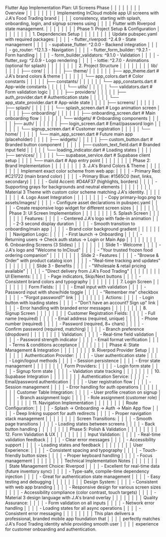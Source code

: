 Flutter App Implementation Plan: UI Screens Phase                              │ │
│ │                                                                                │ │
│ │ Overview                                                                       │ │
│ │                                                                                │ │
│ │ Implementing InCloud mobile app UI screens with J.A's Food Trading brand       │ │
│ │ consistency, starting with splash, onboarding, login, and signup screens using │ │
│ │  Flutter with Riverpod state management.                                       │ │
│ │                                                                                │ │
│ │ Phase 1: Project Setup & Configuration                                         │ │
│ │                                                                                │ │
│ │ 1. Dependencies Setup                                                          │ │
│ │                                                                                │ │
│ │ Update pubspec.yaml with required packages:                                    │ │
│ │ - flutter_riverpod: ^2.4.9 - State management                                  │ │
│ │ - supabase_flutter: ^2.0.0 - Backend integration                               │ │
│ │ - go_router: ^12.1.3 - Navigation                                              │ │
│ │ - flutter_form_builder: ^9.2.1 - Form handling                                 │ │
│ │ - form_builder_validators: ^9.1.0 - Validation                                 │ │
│ │ - flutter_svg: ^2.0.9 - Logo rendering                                         │ │
│ │ - lottie: ^2.7.0 - Animations (optional for splash)                            │ │
│ │                                                                                │ │
│ │ 2. Project Structure                                                           │ │
│ │                                                                                │ │
│ │ lib/                                                                           │ │
│ │ ├── core/                                                                      │ │
│ │ │   ├── theme/                                                                 │ │
│ │ │   │   ├── app_theme.dart          # J.A's brand colors & theme               │ │
│ │ │   │   └── app_colors.dart         # Color constants                          │ │
│ │ │   ├── constants/                                                             │ │
│ │ │   │   └── app_constants.dart      # App-wide constants                       │ │
│ │ │   └── utils/                                                                 │ │
│ │ │       └── validators.dart         # Form validation logic                    │ │
│ │ ├── providers/                                                                 │ │
│ │ │   ├── auth_provider.dart          # Authentication state                     │ │
│ │ │   └── app_state_provider.dart     # App-wide state                           │ │
│ │ ├── screens/                                                                   │ │
│ │ │   ├── splash/                                                                │ │
│ │ │   │   └── splash_screen.dart      # Logo animation screen                    │ │
│ │ │   ├── onboarding/                                                            │ │
│ │ │   │   ├── onboarding_screen.dart  # Main onboarding flow                     │ │
│ │ │   │   └── widgets/                # Onboarding components                    │ │
│ │ │   ├── auth/                                                                  │ │
│ │ │   │   ├── login_screen.dart       # Email/password login                     │ │
│ │ │   │   └── signup_screen.dart      # Customer registration                    │ │
│ │ │   └── home/                                                                  │ │
│ │ │       └── main_app_screen.dart    # Future main app (placeholder)            │ │
│ │ ├── widgets/                                                                   │ │
│ │ │   ├── custom_button.dart          # Branded button component                 │ │
│ │ │   ├── custom_text_field.dart      # Branded input field                      │ │
│ │ │   └── loading_indicator.dart      # Loading states                           │ │
│ │ ├── services/                                                                  │ │
│ │ │   └── supabase_service.dart       # Supabase client setup                    │ │
│ │ └── main.dart                       # App entry point                          │ │
│ │                                                                                │ │
│ │ Phase 2: Brand Implementation                                                  │ │
│ │                                                                                │ │
│ │ 3. J.A's Brand Colors & Theme                                                  │ │
│ │                                                                                │ │
│ │ Implement exact color scheme from web app:                                     │ │
│ │ - Primary Red: #C21722 (main brand color)                                      │ │
│ │ - Primary Blue: #1565C0 (text, links, secondary)                               │ │
│ │ - Gold Accent: #D4AF37 (highlights, borders)                                   │ │
│ │ - Supporting grays for backgrounds and neutral elements                        │ │
│ │                                                                                │ │
│ │ Material 3 Theme with custom color scheme matching J.A's identity.             │ │
│ │                                                                                │ │
│ │ 4. Logo Asset Integration                                                      │ │
│ │                                                                                │ │
│ │ - Copy primary-logo.png to assets/images/                                      │ │
│ │ - Configure asset declarations in pubspec.yaml                                 │ │
│ │ - Create responsive logo widget for different screen sizes                     │ │
│ │                                                                                │ │
│ │ Phase 3: UI Screen Implementation                                              │ │
│ │                                                                                │ │
│ │ 5. Splash Screen                                                               │ │
│ │                                                                                │ │
│ │ Features:                                                                      │ │
│ │ - Centered J.A's logo with fade-in animation                                   │ │
│ │ - 2-3 second display duration                                                  │ │
│ │ - Smooth transition to onboarding/main app                                     │ │
│ │ - Brand color background gradient                                              │ │
│ │                                                                                │ │
│ │ Navigation Logic:                                                              │ │
│ │ - First launch → Onboarding                                                    │ │
│ │ - Returning users → Check auth status → Login or Main App                      │ │
│ │                                                                                │ │
│ │ 6. Onboarding Screens (3 Slides)                                               │ │
│ │                                                                                │ │
│ │ Slide 1 - Welcome                                                              │ │
│ │ - J.A's logo and "Welcome to InCloud"                                          │ │
│ │ - "Your trusted frozen food ordering companion"                                │ │
│ │                                                                                │ │
│ │ Slide 2 - Features                                                             │ │
│ │ - "Browse & Order" with product catalog icon                                   │ │
│ │ - "Real-time tracking and updates"                                             │ │
│ │                                                                                │ │
│ │ Slide 3 - Benefits                                                             │ │
│ │ - "Wholesale & retail pricing available"                                       │ │
│ │ - "Direct delivery from J.A's Food Trading"                                    │ │
│ │                                                                                │ │
│ │ UI Elements:                                                                   │ │
│ │ - Page indicators, Skip/Next buttons                                           │ │
│ │ - Consistent brand colors and typography                                       │ │
│ │                                                                                │ │
│ │ 7. Login Screen                                                                │ │
│ │                                                                                │ │
│ │ Form Fields:                                                                   │ │
│ │ - Email input with validation                                                  │ │
│ │ - Password input with show/hide toggle                                         │ │
│ │ - "Remember me" checkbox                                                       │ │
│ │ - "Forgot password?" link                                                      │ │
│ │                                                                                │ │
│ │ Actions:                                                                       │ │
│ │ - Login button with loading states                                             │ │
│ │ - "Don't have an account? Sign up" link                                        │ │
│ │ - Error handling with branded error messages                                   │ │
│ │                                                                                │ │
│ │ 8. Signup Screen                                                               │ │
│ │                                                                                │ │
│ │ Customer Registration Fields:                                                  │ │
│ │ - Full name (required)                                                         │ │
│ │ - Email address (required, unique)                                             │ │
│ │ - Phone number (required)                                                      │ │
│ │ - Password (required, 8+ chars)                                                │ │
│ │ - Confirm password (required, matching)                                        │ │
│ │ - Branch preference (dropdown)                                                 │ │
│ │                                                                                │ │
│ │ Validation:                                                                    │ │
│ │ - Real-time field validation                                                   │ │
│ │ - Password strength indicator                                                  │ │
│ │ - Email format verification                                                    │ │
│ │ - Terms & conditions acceptance                                                │ │
│ │                                                                                │ │
│ │ Phase 4: State Management & Integration                                        │ │
│ │                                                                                │ │
│ │ 9. Riverpod Provider Setup                                                     │ │
│ │                                                                                │ │
│ │ Authentication Provider:                                                       │ │
│ │ - User authentication state                                                    │ │
│ │ - Login/logout methods                                                         │ │
│ │ - Session persistence                                                          │ │
│ │ - Error state management                                                       │ │
│ │                                                                                │ │
│ │ Form Providers:                                                                │ │
│ │ - Login form state                                                             │ │
│ │ - Signup form state                                                            │ │
│ │ - Validation state tracking                                                    │ │
│ │                                                                                │ │
│ │ 10. Supabase Integration                                                       │ │
│ │                                                                                │ │
│ │ Authentication Service:                                                        │ │
│ │ - Email/password authentication                                                │ │
│ │ - User registration flow                                                       │ │
│ │ - Session management                                                           │ │
│ │ - Error handling for auth operations                                           │ │
│ │                                                                                │ │
│ │ Customer Table Integration:                                                    │ │
│ │ - User profile creation on signup                                              │ │
│ │ - Branch assignment logic                                                      │ │
│ │ - Role assignment (customer role)                                              │ │
│ │                                                                                │ │
│ │ 11. Navigation Implementation                                                  │ │
│ │                                                                                │ │
│ │ Route Configuration:                                                           │ │
│ │ - Splash → Onboarding → Auth → Main App flow                                   │ │
│ │ - Deep linking support for auth redirects                                      │ │
│ │ - Proper navigation stack management                                           │ │
│ │                                                                                │ │
│ │ Screen Transitions:                                                            │ │
│ │ - Smooth page transitions                                                      │ │
│ │ - Loading states between screens                                               │ │
│ │ - Back button handling                                                         │ │
│ │                                                                                │ │
│ │ Phase 5: Polish & Validation                                                   │ │
│ │                                                                                │ │
│ │ 12. Form Validation & UX                                                       │ │
│ │                                                                                │ │
│ │ Input Validation:                                                              │ │
│ │ - Real-time validation feedback                                                │ │
│ │ - Clear error messages                                                         │ │
│ │ - Accessibility support                                                        │ │
│ │ - Loading states and feedback                                                  │ │
│ │                                                                                │ │
│ │ User Experience:                                                               │ │
│ │ - Consistent spacing and typography                                            │ │
│ │ - Touch-friendly button sizes                                                  │ │
│ │ - Proper keyboard handling                                                     │ │
│ │ - Focus management                                                             │ │
│ │                                                                                │ │
│ │ Technical Implementation Notes                                                 │ │
│ │                                                                                │ │
│ │ State Management Choice: Riverpod                                              │ │
│ │ - Excellent for real-time data (future inventory sync)                         │ │
│ │ - Type-safe, compile-time dependency injection                                 │ │
│ │ - Great for authentication state management                                    │ │
│ │ - Easy testing and debugging                                                   │ │
│ │                                                                                │ │
│ │ Design System:                                                                 │ │
│ │ - Consistent with web app branding                                             │ │
│ │ - Responsive design for various screen sizes                                   │ │
│ │ - Accessibility compliance (color contrast, touch targets)                     │ │
│ │ - Material 3 design language with J.A's brand overlay                          │ │
│ │                                                                                │ │
│ │ Quality Assurance:                                                             │ │
│ │ - Form validation on all inputs                                                │ │
│ │ - Network error handling                                                       │ │
│ │ - Loading states for all async operations                                      │ │
│ │ - Consistent error messaging                                                   │ │
│ │                                                                                │ │
│ │ This plan delivers a professional, branded mobile app foundation that          │ │
│ │ perfectly matches J.A's Food Trading identity while providing smooth user      │ │
│ │ experience for customer onboarding and authentication.   